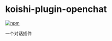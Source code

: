 # koishi-plugin-openchat

[![npm](https://img.shields.io/npm/v/koishi-plugin-openchat?style=flat-square)](https://www.npmjs.com/package/koishi-plugin-openchat)

一个对话插件
